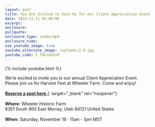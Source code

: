```yaml
---
layout: post
title: You Are Invited to Join Us for Our Client Appreciation Event
date: 2024-11-11 05:00:00
excerpt:
enclosure:
pullquote:
enclosure_type: video/mp4
enclosure_time:
use_youtube_image: true
youtube_alternate_image: /uploads/2-9.jpg
youtube_code: F_TOCzQv5iM
---
```

{% include youtube.html %}

We’re excited to invite you to our annual Client Appreciation Event. <br>Please join us for Harvest Fest at Wheeler Farm. Come and enjoy!<br><br>[**Reserve a spot here.**](https://justinudyevents.com/){: target="_blank" rel="noopener"}<br><br>**Where:** Wheeler Historic Farm<br>6351 South 900 East Murray, Utah 84121 United States<br><br>**When:** Saturday, November 16 · 11am - 1pm MST